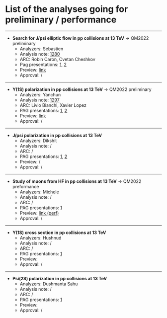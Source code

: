 # List of the analyses going for preliminary / performance


---
- **Search for J/psi elliptic flow in pp collisions at 13 TeV** &rarr; QM2022 preliminary
  - Analyzers: Sebastien
  - Analysis note: [1280](https://alice-notes.web.cern.ch/node/1280)
  - ARC: Robin Caron, Cvetan Cheshkov
  - Pag presentations: [1](https://indico.cern.ch/event/1120287/contributions/4705881/attachments/2380577/4067501/SPerrin_Analyse_PAG_280122.pdf), [2](https://indico.cern.ch/event/1123891/contributions/4717911/attachments/2384522/4074934/SPerrin_Analyse_PAG_040222.pdf)
  - Preview: [link](https://indico.cern.ch/event/1122791/contributions/4713989/attachments/2386370/4078594/SPerrin_PWG_082222.pdf)
  - Approval: /
 
---

- **Y(1S) polarization in pp collisions at 13 TeV** &rarr; QM2022 preliminary
  - Analyzers: Yanchun
  - Analysis note: [1297](https://alice-notes.web.cern.ch/node/1297)
  - ARC: Livio Bianchi, Xavier Lopez
  - PAG presentations: [1](https://indico.cern.ch/event/1106532/contributions/4659662/attachments/2367201/4042653/dPAG20211217.pdf), [2](https://indico.cern.ch/event/1123891/contributions/4721504/attachments/2384694/4075402/dPAG20220204.pdf)
  - Preview: [link](https://indico.cern.ch/event/1122791/contributions/4713990/attachments/2387100/4079886/dYD20220208_DQPre.pdf)
  - Approval: /
 
---

- **J/psi polarization in pp collisions at 13 TeV**
  - Analyzers: Dikshit
  - Analysis note: /
  - ARC: /
  - PAG presentations: [1](https://indico.cern.ch/event/1106532/contributions/4655204/attachments/2367115/4042226/Alice_PAG_update.pdf), [2](https://indico.cern.ch/event/1118278/contributions/4695981/attachments/2376679/4060039/alice_update21jan2022odp.pdf)
  - Preview: /
  - Approval: /
 
---

- **Study of muons from HF in pp collisions at 13 TeV** &rarr; QM2022 preformance
  - Analyzers: Michele
  - Analysis note: /
  - ARC: /
  - PAG presentations: [1](https://indico.cern.ch/event/1120287/contributions/4709981/attachments/2380590/4067511/PAG_Update.pdf)
  - Preview: [link (perf)](https://indico.cern.ch/event/1122791/contributions/4714006/attachments/2386621/4078958/MPennisi_DQ_meeting.pdf)
  - Approval: /
 
---

- **Y(1S) cross section in pp collisions at 13 TeV**
  - Analyzers: Hushnud
  - Analysis note: /
  - ARC: /
  - PAG presentations: [1](https://indico.cern.ch/event/1127549/contributions/4733104/attachments/2389551/4084669/PAG_Meeting_Feb11_2022.pdf)
  - Preview:
  - Approval: /

---

- **Psi(2S) polarization in pp collisions at 13 TeV**
  - Analyzers: Dushmanta Sahu
  - Analysis note: /
  - ARC: /
  - PAG presentations: [1](https://indico.cern.ch/event/1129819/contributions/4745536/attachments/2393691/4092405/Dushmanta-PAG-18Feb2022.pdf)
  - Preview:
  - Approval: /
